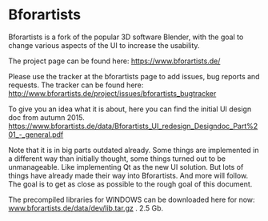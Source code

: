 # Bforartists
Bforartists is a fork of the popular 3D software Blender, with the goal to change various aspects of the UI to increase the usability.

The project page can be found here: https://www.bforartists.de/

Please use the tracker at the bforartists page to add issues, bug reports and requests. The tracker can be found here: http://www.bforartists.de/project/issues/bforartists_bugtracker

To give you an idea what it is about, here you can find the initial UI design doc from autumn 2015.  https://www.bforartists.de/data/Bforartists_UI_redesign_Designdoc_Part%201_-_general.pdf

Note that it is in big parts outdated already. Some things are implemented in a different way than initially thought, some things turned out to be unmanageable. Like implementing Qt as the new UI solution. But lots of things have already made their way into Bforartists. And more will follow. The goal is to get as close as possible to the rough goal of this document.

The precompiled libraries for WINDOWS can be downloaded here for now: www.bforartists.de/data/dev/lib.tar.gz . 2.5 Gb.
